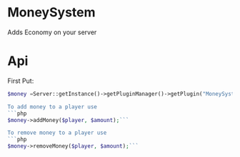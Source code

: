 # MoneySystem
Adds Economy on your server
# Api
First Put:
```php
$money =Server::getInstance()->getPluginManager()->getPlugin("MoneySystem");```

To add money to a player use
```php
$money->addMoney($player, $amount);```

To remove money to a player use
```php
$money->removeMoney($player, $amount);```
